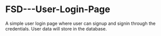 # FSD---User-Login-Page
A simple user login page where user can signup and signin through the credentials. User data will store in the database.
